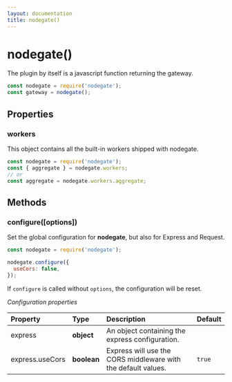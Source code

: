 ```yaml
---
layout: documentation
title: nodegate()
---
```


# nodegate()

The plugin by itself is a javascript function returning the gateway.

```js
const nodegate = require('nodegate');
const gateway = nodegate();
```

## Properties

### workers

This object contains all the built-in workers shipped with nodegate.

```js
const nodegate = require('nodegate');
const { aggregate } = nodegate.workers;
// or
const aggregate = nodegate.workers.aggregate;
```

## Methods

### configure([options])

Set the global configuration for **nodegate**, but also for Express and Request.

```js
const nodegate = require('nodegate');

nodegate.configure({
  useCors: false,
});
```

If `configure` is called without `options`, the configuration will be reset.

_Configuration properties_

| Property        | Type      | Description                                                     | Default |
| :-------------- | :-------- | :-------------------------------------------------------------- | :------ |
| express         | **object**  | An object containing the express configuration.               |         |
| express.useCors | **boolean** | Express will use the CORS middleware with the default values. | `true`  |
